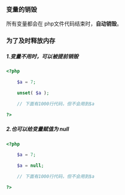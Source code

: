 ### 变量的销毁

所有变量都会在 php文件代码结束时，**自动销毁**。

### 为了及时释放内存

##### 1.变量不用时，可以被提前销毁

```php
<?php

    $a = 7;

    unset( $a );

    // 下面有1000行代码，但不会用到$a

?>
```

##### 2.也可以给变量赋值为 null

```php
<?php

    $a = 7;

    $a = null;

    // 下面有1000行代码，但不会用到$a

?>
```



